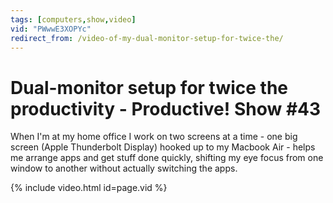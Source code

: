 ```yaml
---
tags: [computers,show,video]
vid: "PWwwE3XOPYc"
redirect_from: /video-of-my-dual-monitor-setup-for-twice-the/
---
```


# Dual-monitor setup for twice the productivity - Productive! Show #43


When I'm at my home office I work on two screens at a time - one big screen (Apple Thunderbolt Display) hooked up to my Macbook Air - helps me arrange apps and get stuff done quickly, shifting my eye focus from one window to another without actually switching the apps.

{% include video.html id=page.vid %}

[n]: https://michael.gratis/nozbe